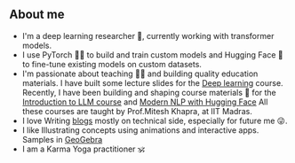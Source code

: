 ## About me 
- I'm a deep learning researcher 🔭, currently working with transformer models.
- I use PyTorch 🐍🔦 to build and train custom models and Hugging Face 🤗 to fine-tune existing models on custom datasets.
- I'm passionate about teaching 👨‍🏫 and building quality education materials. I have built some lecture slides for the [Deep learning](https://iitm-pod.slides.com/arunprakash_ai/decks/dl)  course. Recently, I have been building and shaping course materials 📝 for the [Introduction to LLM course](https://iitm-pod.slides.com/arunprakash_ai/decks/llms) and [Modern NLP with Hugging Face](https://github.com/Arunprakash-A/Modern-NLP-with-Hugging-Face) All these courses are taught by Prof.Mitesh Khapra, at IIT Madras.
- I love Writing [blogs](https://arunprakash-a.github.io/) mostly on technical side, especially for future me 😜. 
- I like Illustrating concepts using animations and interactive apps. Samples in [GeoGebra](https://www.geogebra.org/u/arunprakash_ai)
- I am a Karma Yoga practitioner 🕉️
